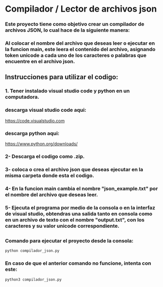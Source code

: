 # Compilador / Lector de archivos json
### Este proyecto tiene como objetivo crear un compilador de archivos JSON, lo cual hace de la siguiente manera:
### Al colocar el nombre del archivo que deseas leer o ejecutar en la funcion main, este leera el contenido del archivo, asignando token unicode a cada uno de los caracteres o palabras que encuentre en el archivo json.
## 

## Instrucciones para utilizar el codigo:
### 1. Tener instalado visual studio code y python en un computadora.
### descarga visual studio code aqui:
https://code.visualstudio.com
### descarga python aqui:
https://www.python.org/downloads/
### 2- Descarga el codigo como .zip.
### 3- coloca o crea el archivo json que deseas ejecutar en la misma carpeta donde esta el codigo.
### 4- En la funcion main cambia el nombre "json_example.txt" por el nombre del archivo que deseas leer.
### 5- Ejecuta el programa por medio de la consola o en la interfaz de visual studio, obtendras una salida tanto en consola como en un archivo de texto con el nombre "output.txt", con los caracteres y su valor unicode correspondiente.
## 

### Comando para ejecutar el proyecto desde la consola:
```bash
python compilador_json.py
```

### En caso de que el anterior comando no funcione, intenta con este:
```bash
python3 compilador_json.py
```
